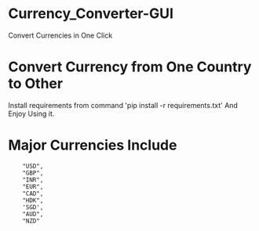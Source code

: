 # Currency_Converter-GUI
Convert Currencies in One Click

# Convert Currency from One Country to Other
Install requirements from command 'pip install -r requirements.txt'
And Enjoy Using it.

# Major Currencies Include
        "USD",
        "GBP",
        "INR",
        "EUR",
        "CAD",
        "HDK",
        'SGD',
        "AUD",
        "NZD"
